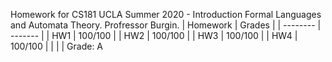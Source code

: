 Homework for CS181 UCLA Summer 2020 - Introduction Formal Languages and Automata Theory. Profressor Burgin. 
| Homework | Grades  |
| -------- | ------- |
| HW1      | 100/100 |
| HW2      | 100/100 |
| HW3      | 100/100 |
| HW4      | 100/100 |
|          |         |
Grade: A
